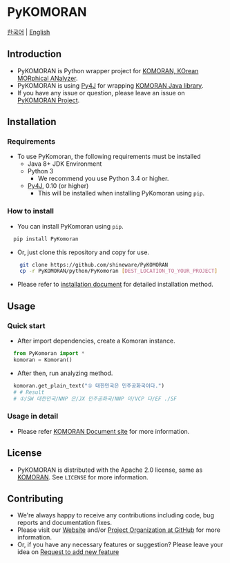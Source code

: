 # PyKOMORAN

[한국어](README.md) | [English](README.en.md)

## Introduction

* PyKOMORAN is Python wrapper project for [KOMORAN, KOrean MORphical ANalyzer](https://github.com/shin285/KOMORAN).
* PyKOMORAN is using [Py4J](https://github.com/bartdag/py4j) for wrapping [KOMORAN Java library](https://github.com/shin285/KOMORAN).
* If you have any issue or question, please leave an issue on [PyKOMORAN Project](https://github.com/shineware/PyKOMORAN/issues).

## Installation

### Requirements

* To use PyKomoran, the following requirements must be installed
  * Java 8+ JDK Environment
  * Python 3
    * We recommend you use Python 3.4 or higher.
  * [Py4J](https://www.py4j.org/install.html), 0.10 (or higher)
    * This will be installed when installing PyKomoran using `pip`.

### How to install

* You can install PyKomoran using `pip`.

```sh
  pip install PyKomoran
```

* Or, just clone this repository and copy for use.

```sh
    git clone https://github.com/shineware/PyKOMORAN
    cp -r PyKOMORAN/python/PyKomoran [DEST_LOCATION_TO_YOUR_PROJECT]
```

* Please refer to [installation document](https://docs.komoran.kr/pykomoran/installation.html?utm_source=GitHub&utm_medium=Referral&utm_campaign=PyKomoran) for detailed installation method.

## Usage

### Quick start

* After import dependencies, create a Komoran instance.

```python
  from PyKomoran import *
  komoran = Komoran()
```

* After then, run analyzing method.

```python
  komoran.get_plain_text("① 대한민국은 민주공화국이다.")
  # # Result
  # ①/SW 대한민국/NNP 은/JX 민주공화국/NNP 이/VCP 다/EF ./SF
```

### Usage in detail

* Please refer [KOMORAN Document site](https://docs.komoran.kr/pykomoran/tutorial.html?utm_source=GitHub&utm_medium=Referral&utm_campaign=PyKomoran) for more information.

## License

* PyKOMORAN is distributed with the Apache 2.0 license, same as [KOMORAN](https://github.com/shin285/KOMORAN). See `LICENSE` for more information.

## Contributing

* We're always happy to receive any contributions including code, bug reports and documentation fixes.
* Please visit our [Website](https://www.shineware.co.kr/products/komoran/#demo?utm_source=GitHub&utm_medium=Referral&utm_campaign=PyKomoran) and/or [Project Organization at GitHub](https://github.com/komoran) for more information.
* Or, if you have any necessary features or suggestion? Please leave your idea on [Request to add new feature](https://github.com/shineware/PyKOMORAN/issues/new?template=FEATURE_REQUEST.md)
